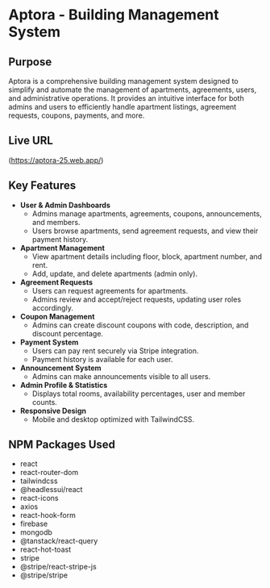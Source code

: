 # Aptora - Building Management System

## Purpose

Aptora is a comprehensive building management system designed to simplify and automate the management of apartments, agreements, users, and administrative operations. It provides an intuitive interface for both admins and users to efficiently handle apartment listings, agreement requests, coupons, payments, and more.

## Live URL

(https://aptora-25.web.app/)

## Key Features

- **User & Admin Dashboards**
  - Admins manage apartments, agreements, coupons, announcements, and members.
  - Users browse apartments, send agreement requests, and view their payment history.
- **Apartment Management**
  - View apartment details including floor, block, apartment number, and rent.
  - Add, update, and delete apartments (admin only).
- **Agreement Requests**
  - Users can request agreements for apartments.
  - Admins review and accept/reject requests, updating user roles accordingly.
- **Coupon Management**
  - Admins can create discount coupons with code, description, and discount percentage.
- **Payment System**
  - Users can pay rent securely via Stripe integration.
  - Payment history is available for each user.
- **Announcement System**
  - Admins can make announcements visible to all users.
- **Admin Profile & Statistics**
  - Displays total rooms, availability percentages, user and member counts.
- **Responsive Design**
  - Mobile and desktop optimized with TailwindCSS.

## NPM Packages Used

- react
- react-router-dom
- tailwindcss
- @headlessui/react
- react-icons
- axios
- react-hook-form
- firebase
- mongodb
- @tanstack/react-query
- react-hot-toast
- stripe
- @stripe/react-stripe-js
- @stripe/stripe
